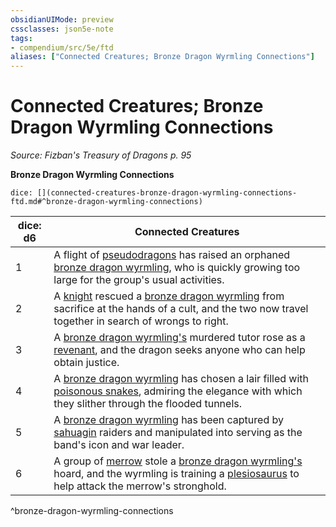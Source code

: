```yaml
---
obsidianUIMode: preview
cssclasses: json5e-note
tags:
- compendium/src/5e/ftd
aliases: ["Connected Creatures; Bronze Dragon Wyrmling Connections"]
---
```

# Connected Creatures; Bronze Dragon Wyrmling Connections
*Source: Fizban's Treasury of Dragons p. 95* 

**Bronze Dragon Wyrmling Connections**

`dice: [](connected-creatures-bronze-dragon-wyrmling-connections-ftd.md#^bronze-dragon-wyrmling-connections)`

| dice: d6 | Connected Creatures |
|----------|---------------------|
| 1 | A flight of [pseudodragons](/Systems/5e/bestiary/dragon/pseudodragon.md) has raised an orphaned [bronze dragon wyrmling](/Systems/5e/bestiary/dragon/bronze-dragon-wyrmling.md), who is quickly growing too large for the group's usual activities. |
| 2 | A [knight](/Systems/5e/bestiary/humanoid/knight.md) rescued a [bronze dragon wyrmling](/Systems/5e/bestiary/dragon/bronze-dragon-wyrmling.md) from sacrifice at the hands of a cult, and the two now travel together in search of wrongs to right. |
| 3 | A [bronze dragon wyrmling's](/Systems/5e/bestiary/dragon/bronze-dragon-wyrmling.md) murdered tutor rose as a [revenant](/Systems/5e/bestiary/undead/revenant.md), and the dragon seeks anyone who can help obtain justice. |
| 4 | A [bronze dragon wyrmling](/Systems/5e/bestiary/dragon/bronze-dragon-wyrmling.md) has chosen a lair filled with [poisonous snakes](/Systems/5e/bestiary/beast/poisonous-snake.md), admiring the elegance with which they slither through the flooded tunnels. |
| 5 | A [bronze dragon wyrmling](/Systems/5e/bestiary/dragon/bronze-dragon-wyrmling.md) has been captured by [sahuagin](/Systems/5e/bestiary/humanoid/sahuagin.md) raiders and manipulated into serving as the band's icon and war leader. |
| 6 | A group of [merrow](/Systems/5e/bestiary/monstrosity/merrow.md) stole a [bronze dragon wyrmling's](/Systems/5e/bestiary/dragon/bronze-dragon-wyrmling.md) hoard, and the wyrmling is training a [plesiosaurus](/Systems/5e/bestiary/beast/plesiosaurus.md) to help attack the merrow's stronghold. |
^bronze-dragon-wyrmling-connections